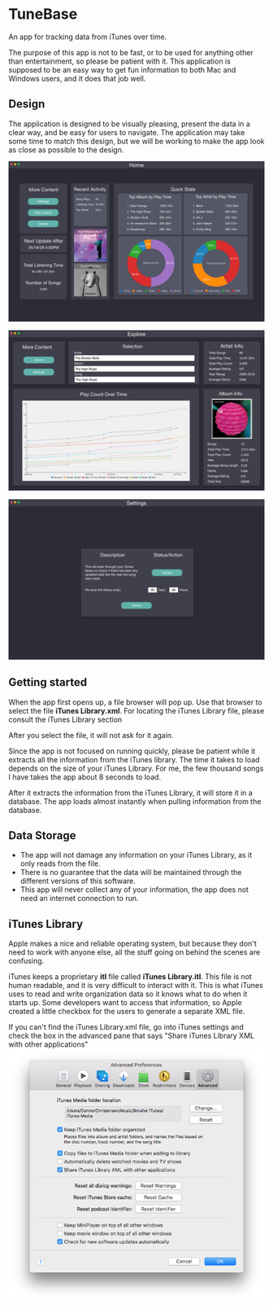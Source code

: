 # TuneBase
An app for tracking data from iTunes over time.

The purpose of this app is not to be fast, or to be used for anything other than
entertainment, so please be patient with it.
This application is supposed to be an easy way to get fun information to both
Mac and Windows users, and it does that job well.

## Design

The application is designed to be visually pleasing, present the data in a clear way, and be easy for users to navigate.
The application may take some time to match this design, but we will be working to make the app look as close as possible to the design.

![alt text](images/home.png)

![alt text](images/play_count.png)

![alt text](images/settings.png)

## Getting started
When the app first opens up, a file browser will pop up.
Use that browser to select the file **iTunes Library.xml**.
For locating the iTunes Library file, please consult the iTunes Library section

After you select the file, it will not ask for it again.

Since the app is not focused on running quickly, please be patient while
it extracts all the information from the iTunes library.
The time it takes to load depends on the size of your iTunes Library.
For me, the few thousand songs I have takes the app about 8 seconds to load.

After it extracts the information from the iTunes Library, it will store it in
a database.
The app loads almost instantly when pulling information from the database.

## Data Storage
* The app will not damage any information on your iTunes Library, as it only
reads from the file.
* There is no guarantee that the data will be maintained through the different
versions of this software.
* This app will never collect any of your information, the app does not need an
internet connection to run.


## iTunes Library
Apple makes a nice and reliable operating system, but because they don't need to
work with anyone else, all the stuff going on behind the scenes are confusing.

iTunes keeps a proprietary **itl** file called **iTunes Library.itl**.
This file is not human readable, and it is very difficult to interact with it.
This is what iTunes uses to read and write organization data so it knows what to
do when it starts up.
Some developers want to access that information, so Apple created a little
checkbox for the users to generate a separate XML file.

If you can't find the iTunes Library.xml file, go into iTunes settings and
check the box in the advanced pane that says "Share iTunes Library XML with
other applications"
![alt text](images/generate_itunes_xml.png)
